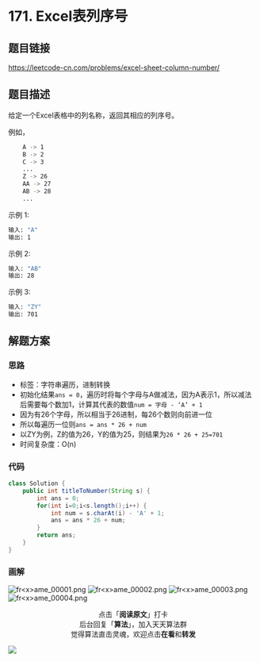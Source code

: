 # 171. Excel表列序号

## 题目链接

https://leetcode-cn.com/problems/excel-sheet-column-number/

## 题目描述

给定一个Excel表格中的列名称，返回其相应的列序号。

例如，

```bash
    A -> 1
    B -> 2
    C -> 3
    ...
    Z -> 26
    AA -> 27
    AB -> 28 
    ...
```

示例 1:

```bash
输入: "A"
输出: 1
```

示例 2:

```bash
输入: "AB"
输出: 28
```

示例 3:


```bash
输入: "ZY"
输出: 701
```

## 解题方案

### 思路

- 标签：字符串遍历，进制转换
- 初始化结果`ans = 0`，遍历时将每个字母与A做减法，因为A表示1，所以减法后需要每个数加1，计算其代表的数值`num = 字母 - ‘A’ + 1`
- 因为有26个字母，所以相当于26进制，每26个数则向前进一位
- 所以每遍历一位则`ans = ans * 26 + num`
- 以ZY为例，Z的值为26，Y的值为25，则结果为`26 * 26 + 25=701`
- 时间复杂度：O(n)


### 代码

```java
class Solution {
    public int titleToNumber(String s) {
        int ans = 0;
        for(int i=0;i<s.length();i++) {
            int num = s.charAt(i) - 'A' + 1;
            ans = ans * 26 + num;
        }
        return ans;
    }
}
```

### 画解

![fr&lt;x&gt;ame_00001.png](https://i.loli.net/2019/06/01/5cf1bbece7e4250844.png)
![fr&lt;x&gt;ame_00002.png](https://i.loli.net/2019/06/01/5cf1bbecce55193177.png)
![fr&lt;x&gt;ame_00003.png](https://i.loli.net/2019/06/01/5cf1bbecf008688592.png)
![fr&lt;x&gt;ame_00004.png](https://i.loli.net/2019/06/01/5cf1bbed3f12c79305.png)

<span style="display:block;text-align:center;">点击「<strong>阅读原文</strong>」打卡</span>
<span style="display:block;text-align:center;">后台回复「<strong>算法</strong>」，加入天天算法群</span>
<span style="display:block;text-align:center;">觉得算法直击灵魂，欢迎点击<strong>在看</strong>和<strong>转发</strong></span>

![](https://i.loli.net/2019/05/20/5ce23b33cc01d73486.gif)